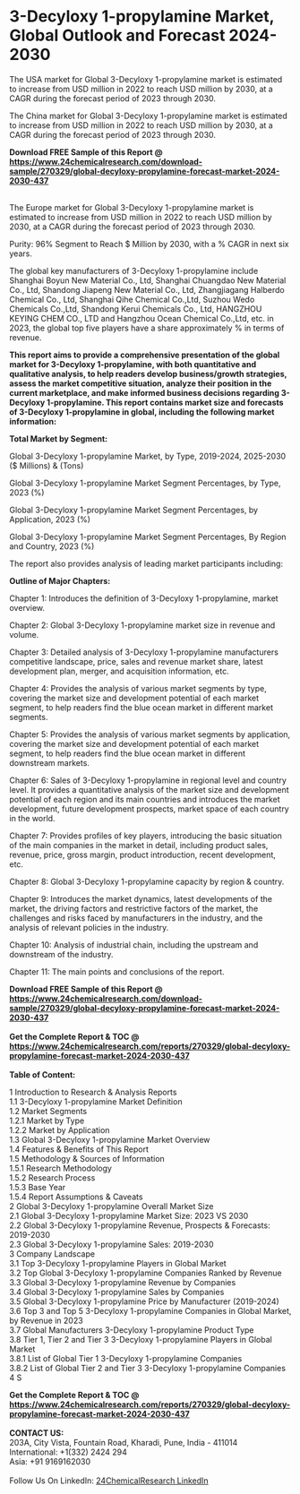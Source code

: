 <h1>3-Decyloxy 1-propylamine Market, Global Outlook and Forecast 2024-2030</h1><p>The USA market for Global 3-Decyloxy 1-propylamine market is estimated to increase from USD million in 2022 to reach USD million by 2030, at a CAGR during the forecast period of 2023 through 2030.</p><p>
</p><p>The China market for Global 3-Decyloxy 1-propylamine market is estimated to increase from USD million in 2022 to reach USD million by 2030, at a CAGR during the forecast period of 2023 through 2030.</p><div><b>Download FREE Sample of this Report @ 
            <a href="https://www.24chemicalresearch.com/download-sample/270329/global-decyloxy-propylamine-forecast-market-2024-2030-437">
            https://www.24chemicalresearch.com/download-sample/270329/global-decyloxy-propylamine-forecast-market-2024-2030-437</a></b></div><br><p>
</p><p>The Europe market for Global 3-Decyloxy 1-propylamine market is estimated to increase from USD million in 2022 to reach USD million by 2030, at a CAGR during the forecast period of 2023 through 2030.</p><p>
Purity: 96% Segment to Reach $ Million by 2030, with a % CAGR in next six years.</p><p>
The global key manufacturers of 3-Decyloxy 1-propylamine include Shanghai Boyun New Material Co., Ltd, Shanghai Chuangdao New Material Co., Ltd, Shandong Jiapeng New Material Co., Ltd, Zhangjiagang Halberdo Chemical Co., Ltd, Shanghai Qihe Chemical Co.,Ltd, Suzhou Wedo Chemicals Co.,Ltd, Shandong Kerui Chemicals Co., Ltd, HANGZHOU KEYING CHEM CO., LTD and Hangzhou Ocean Chemical Co.,Ltd, etc. in 2023, the global top five players have a share approximately % in terms of revenue.</p><p>
<strong>This report aims to provide a comprehensive presentation of the global market for 3-Decyloxy 1-propylamine, with both quantitative and qualitative analysis, to help readers develop business/growth strategies, assess the market competitive situation, analyze their position in the current marketplace, and make informed business decisions regarding 3-Decyloxy 1-propylamine. This report contains market size and forecasts of 3-Decyloxy 1-propylamine in global, including the following market information:</strong></p><p>
</p><p>
<strong>Total Market by Segment:</strong></p><p>
Global 3-Decyloxy 1-propylamine Market, by Type, 2019-2024, 2025-2030 ($ Millions) &amp; (Tons)</p><p>
Global 3-Decyloxy 1-propylamine Market Segment Percentages, by Type, 2023 (%)</p><p>
</p><p>
Global 3-Decyloxy 1-propylamine Market Segment Percentages, by Application, 2023 (%)</p><p>
</p><p>
Global 3-Decyloxy 1-propylamine Market Segment Percentages, By Region and Country, 2023 (%)</p><p>
</p><p>
The report also provides analysis of leading market participants including:</p><p>
</p><p>
</p><p>
</p><p><strong>Outline of Major Chapters:</strong></p><p>
</p><p>Chapter 1: Introduces the definition of 3-Decyloxy 1-propylamine, market overview.</p><p>
Chapter 2: Global 3-Decyloxy 1-propylamine market size in revenue and volume.</p><p>
Chapter 3: Detailed analysis of 3-Decyloxy 1-propylamine manufacturers competitive landscape, price, sales and revenue market share, latest development plan, merger, and acquisition information, etc.</p><p>
Chapter 4: Provides the analysis of various market segments by type, covering the market size and development potential of each market segment, to help readers find the blue ocean market in different market segments.</p><p>
Chapter 5: Provides the analysis of various market segments by application, covering the market size and development potential of each market segment, to help readers find the blue ocean market in different downstream markets.</p><p>
Chapter 6: Sales of 3-Decyloxy 1-propylamine in regional level and country level. It provides a quantitative analysis of the market size and development potential of each region and its main countries and introduces the market development, future development prospects, market space of each country in the world.</p><p>
Chapter 7: Provides profiles of key players, introducing the basic situation of the main companies in the market in detail, including product sales, revenue, price, gross margin, product introduction, recent development, etc.</p><p>
Chapter 8: Global 3-Decyloxy 1-propylamine capacity by region &amp; country.</p><p>
Chapter 9: Introduces the market dynamics, latest developments of the market, the driving factors and restrictive factors of the market, the challenges and risks faced by manufacturers in the industry, and the analysis of relevant policies in the industry.</p><p>
Chapter 10: Analysis of industrial chain, including the upstream and downstream of the industry.</p><p>
Chapter 11: The main points and conclusions of the report.</p><div><b>Download FREE Sample of this Report @ 
            <a href="https://www.24chemicalresearch.com/download-sample/270329/global-decyloxy-propylamine-forecast-market-2024-2030-437">
            https://www.24chemicalresearch.com/download-sample/270329/global-decyloxy-propylamine-forecast-market-2024-2030-437</a></b></div><br><div><b>Get the Complete Report & TOC @ 
            <a href="https://www.24chemicalresearch.com/reports/270329/global-decyloxy-propylamine-forecast-market-2024-2030-437">
            https://www.24chemicalresearch.com/reports/270329/global-decyloxy-propylamine-forecast-market-2024-2030-437</a></b></div><br>
            <b>Table of Content:</b><p>1 Introduction to Research & Analysis Reports<br />
    1.1 3-Decyloxy 1-propylamine Market Definition<br />
    1.2 Market Segments<br />
        1.2.1 Market by Type<br />
        1.2.2 Market by Application<br />
    1.3 Global 3-Decyloxy 1-propylamine Market Overview<br />
    1.4 Features & Benefits of This Report<br />
    1.5 Methodology & Sources of Information<br />
        1.5.1 Research Methodology<br />
        1.5.2 Research Process<br />
        1.5.3 Base Year<br />
        1.5.4 Report Assumptions & Caveats<br />
2 Global 3-Decyloxy 1-propylamine Overall Market Size<br />
    2.1 Global 3-Decyloxy 1-propylamine Market Size: 2023 VS 2030<br />
    2.2 Global 3-Decyloxy 1-propylamine Revenue, Prospects & Forecasts: 2019-2030<br />
    2.3 Global 3-Decyloxy 1-propylamine Sales: 2019-2030<br />
3 Company Landscape<br />
    3.1 Top 3-Decyloxy 1-propylamine Players in Global Market<br />
    3.2 Top Global 3-Decyloxy 1-propylamine Companies Ranked by Revenue<br />
    3.3 Global 3-Decyloxy 1-propylamine Revenue by Companies<br />
    3.4 Global 3-Decyloxy 1-propylamine Sales by Companies<br />
    3.5 Global 3-Decyloxy 1-propylamine Price by Manufacturer (2019-2024)<br />
    3.6 Top 3 and Top 5 3-Decyloxy 1-propylamine Companies in Global Market, by Revenue in 2023<br />
    3.7 Global Manufacturers 3-Decyloxy 1-propylamine Product Type<br />
    3.8 Tier 1, Tier 2 and Tier 3 3-Decyloxy 1-propylamine Players in Global Market<br />
        3.8.1 List of Global Tier 1 3-Decyloxy 1-propylamine Companies<br />
        3.8.2 List of Global Tier 2 and Tier 3 3-Decyloxy 1-propylamine Companies<br />
4 S</p><div><b>Get the Complete Report & TOC @ 
            <a href="https://www.24chemicalresearch.com/reports/270329/global-decyloxy-propylamine-forecast-market-2024-2030-437">
            https://www.24chemicalresearch.com/reports/270329/global-decyloxy-propylamine-forecast-market-2024-2030-437</a></b></div><br><b>CONTACT US:</b><br>
            203A, City Vista, Fountain Road, Kharadi, Pune, India - 411014<br>
            International: +1(332) 2424 294<br>
            Asia: +91 9169162030 <br><br>
            Follow Us On LinkedIn: <a href="https://www.linkedin.com/company/24chemicalresearch/">24ChemicalResearch LinkedIn</a>